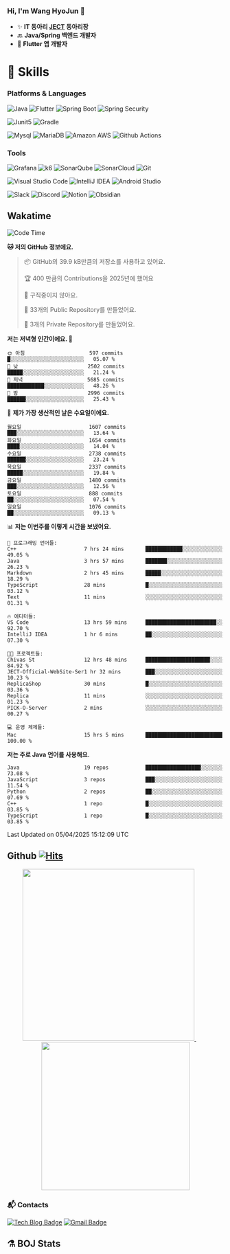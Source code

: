 ### Hi, I'm Wang HyoJun 👋
- ✨ **IT 동아리 [JECT](https://github.com/JECT-Study) 동아리장** </br>
- 🔙 **Java/Spring 백엔드 개발자** </br>
- 📲 **Flutter 앱 개발자** </br>

# 💪 Skills
### Platforms & Languages
![Java](https://img.shields.io/badge/Java-007396.svg?&style=for-the-badge&logo=Java&logoColor=white)
![Flutter](https://img.shields.io/badge/Flutter-02569B.svg?&style=for-the-badge&logo=flutter&logoColor=white)
![Spring Boot](https://img.shields.io/badge/springboot-6DB33F?style=for-the-badge&logo=springboot&logoColor=white)
![Spring Security](https://img.shields.io/badge/spring_security-6DB33F?style=for-the-badge&logo=springsecurity&logoColor=white)


![Junit5](https://img.shields.io/badge/Junit5-25A162?style=for-the-badge&logo=junit5&logoColor=white)
![Gradle](https://img.shields.io/badge/gradle-02303A?style=for-the-badge&logo=gradle&logoColor=white)

![Mysql](https://img.shields.io/badge/mysql-4479A1?style=for-the-badge&logo=mysql&logoColor=white)
![MariaDB](https://img.shields.io/badge/mariaDB-003545?style=for-the-badge&logo=mariaDB&logoColor=white)
![Amazon AWS](https://img.shields.io/badge/AWS-232F3E?style=for-the-badge&logo=amazonwebservices&logoColor=white)
![Github Actions](https://img.shields.io/badge/github_actions-2088FF?style=for-the-badge&logo=githubactions&logoColor=white)

### Tools
![Grafana](https://img.shields.io/badge/Grafana-F46800?style=for-the-badge&logo=grafana&logoColor=white)
![k6](https://img.shields.io/badge/k6-7D64FF?style=for-the-badge&logo=k6&logoColor=white)
![SonarQube](https://img.shields.io/badge/SonarQube-4E9BCD?style=for-the-badge&logo=sonarqube&logoColor=white)
![SonarCloud](https://img.shields.io/badge/SonarCloud-F3702A?style=for-the-badge&logo=sonarcloud&logoColor=white)
![Git](https://img.shields.io/badge/Git-F05032.svg?&style=for-the-badge&logo=Git&logoColor=white)

![Visual Studio Code](https://img.shields.io/badge/Visual%20Studio%20Code-007ACC.svg?&style=for-the-badge&logo=Visual%20Studio%20Code&logoColor=white)
![IntelliJ IDEA](https://img.shields.io/badge/IntelliJ%20IDEA-000000.svg?&style=for-the-badge&logo=IntelliJ%20IDEA&logoColor=white)
![Android Studio](https://img.shields.io/badge/Android_Studio-3DDC84?&style=for-the-badge&logo=androidstudio&logoColor=white)

![Slack](https://img.shields.io/badge/Slack-4A154B?style=for-the-badge&logo=slack&logoColor=white)
![Discord](https://img.shields.io/badge/Discord-5865F2?style=for-the-badge&logo=discord&logoColor=white)
![Notion](https://img.shields.io/badge/Notion-000000.svg?&style=for-the-badge&logo=Notion&logoColor=white)
![Obsidian](https://img.shields.io/badge/Obsidian-7C3AED.svg?&style=for-the-badge&logo=Obsidian&logoColor=white)
</br>

## Wakatime
<!--START_SECTION:waka-->
![Code Time](http://img.shields.io/badge/Code%20Time-551%20hrs%2053%20mins-blue)

**🐱 저의 GitHub 정보에요.** 

> 📦 GitHub의 39.9 kB만큼의 저장소를 사용하고 있어요. 
 > 
> 🏆 400 만큼의 Contributions을 2025년에 했어요
 > 
> 🚫 구직중이지 않아요.
 > 
> 📜 33개의 Public Repository를 만들었어요. 
 > 
> 🔑 3개의 Private Repository를 만들었어요. 
 > 
**저는 저녁형 인간이에요. 🦉** 

```text
🌞 아침                     597 commits         █░░░░░░░░░░░░░░░░░░░░░░░░   05.07 % 
🌆 낮　                     2502 commits        █████░░░░░░░░░░░░░░░░░░░░   21.24 % 
🌃 저녁                     5685 commits        ████████████░░░░░░░░░░░░░   48.26 % 
🌙 밤　                     2996 commits        ██████░░░░░░░░░░░░░░░░░░░   25.43 % 
```
📅 **제가 가장 생산적인 날은 수요일이에요.** 

```text
월요일                      1607 commits        ███░░░░░░░░░░░░░░░░░░░░░░   13.64 % 
화요일                      1654 commits        ████░░░░░░░░░░░░░░░░░░░░░   14.04 % 
수요일                      2738 commits        ██████░░░░░░░░░░░░░░░░░░░   23.24 % 
목요일                      2337 commits        █████░░░░░░░░░░░░░░░░░░░░   19.84 % 
금요일                      1480 commits        ███░░░░░░░░░░░░░░░░░░░░░░   12.56 % 
토요일                      888 commits         ██░░░░░░░░░░░░░░░░░░░░░░░   07.54 % 
일요일                      1076 commits        ██░░░░░░░░░░░░░░░░░░░░░░░   09.13 % 
```


📊 **저는 이번주를 이렇게 시간을 보냈어요.** 

```text
💬 프로그래밍 언어들: 
C++                      7 hrs 24 mins       ████████████░░░░░░░░░░░░░   49.05 % 
Java                     3 hrs 57 mins       ███████░░░░░░░░░░░░░░░░░░   26.23 % 
Markdown                 2 hrs 45 mins       █████░░░░░░░░░░░░░░░░░░░░   18.29 % 
TypeScript               28 mins             █░░░░░░░░░░░░░░░░░░░░░░░░   03.12 % 
Text                     11 mins             ░░░░░░░░░░░░░░░░░░░░░░░░░   01.31 % 

🔥 에디터들: 
VS Code                  13 hrs 59 mins      ███████████████████████░░   92.70 % 
IntelliJ IDEA            1 hr 6 mins         ██░░░░░░░░░░░░░░░░░░░░░░░   07.30 % 

🐱‍💻 프로젝트들: 
Chivas St                12 hrs 48 mins      █████████████████████░░░░   84.92 % 
JECT-Official-WebSite-Ser1 hr 32 mins        ███░░░░░░░░░░░░░░░░░░░░░░   10.23 % 
ReplicaShop              30 mins             █░░░░░░░░░░░░░░░░░░░░░░░░   03.36 % 
Replica                  11 mins             ░░░░░░░░░░░░░░░░░░░░░░░░░   01.23 % 
PICK-O-Server            2 mins              ░░░░░░░░░░░░░░░░░░░░░░░░░   00.27 % 

💻 운영 체제들: 
Mac                      15 hrs 5 mins       █████████████████████████   100.00 % 
```

**저는 주로 Java 언어를 사용해요.** 

```text
Java                     19 repos            ██████████████████░░░░░░░   73.08 % 
JavaScript               3 repos             ███░░░░░░░░░░░░░░░░░░░░░░   11.54 % 
Python                   2 repos             ██░░░░░░░░░░░░░░░░░░░░░░░   07.69 % 
C++                      1 repo              █░░░░░░░░░░░░░░░░░░░░░░░░   03.85 % 
TypeScript               1 repo              █░░░░░░░░░░░░░░░░░░░░░░░░   03.85 % 
```




 Last Updated on 05/04/2025 15:12:09 UTC
<!--END_SECTION:waka-->

## Github [![Hits](https://hits.seeyoufarm.com/api/count/incr/badge.svg?url=https%3A%2F%2Fgithub.com%2Fgywns0417%2Fhit-counter&count_bg=%239AEB68&title_bg=%23B1D1F7&icon=&icon_color=%23E7E7E7&title=hits&edge_flat=false)](https://hits.seeyoufarm.com)

<p align="center">
  <a href="https://github.com/gywns0417">
    <img src="https://github-readme-stats.vercel.app/api?username=gywns0417&show_icons=true&theme=catppuccin_latte" width="400" style="max-width:100%;" />
  </a>
  &nbsp;
  &nbsp;
  &nbsp;
  &nbsp;
  <a href="https://github.com/gywns0417">
    <img src="https://github-readme-stats.vercel.app/api/top-langs/?username=gywns0417&layout=compact&show_icons=true&show_owner=true&theme=nord" width="345" style="max-width:100%;"/>
  </a>
</p>


### :mailbox_with_mail: Contacts
[![Tech Blog Badge](http://img.shields.io/badge/-Tech%20blog-black?style=flat-square&logo=github&link=https://king-dev.tistory.com/)](https://king.tistory.com/)
[![Gmail Badge](https://img.shields.io/badge/Gmail-d14836?style=flat-square&logo=Gmail&logoColor=white&link=mailto:gywns0417@gmail.com)](mailto:gywns0417@gmail.com)

## ⚗️ BOJ Stats

<!--[![Solved.ac Profile](http://mazassumnida.wtf/api/v2/generate_badge?boj=gywns0417)](https://solved.ac/gywns0417/)

